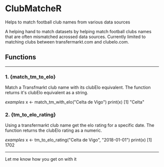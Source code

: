 # ClubMatcheR
Helps to match football club names from various data sources

A helping hand to match datasets by helping match football clubs names that are often mismatched acrossed data sources. Currently limited to matching clubs between transfermarkt.com and clubelo.com.

## Functions
___

### 1. {match_tm_to_elo}
Match a Transfmarkt club name with its clubElo equivalent. The function returns it's clubElo equivalent as a string.

*examples*
x <- match_tm_with_elo("Celta de Vigo")
print(x)
[1] "Celta"


### 2. {tm_to_elo_rating}
Using a transfermarkt club name get the elo rating for a specific date. The function returns the clubElo rating as a numeric.

*examples*
x <- tm_to_elo_rating("Celta de Vigo", "2018-01-01")
print(x)
[1] 1702

___

Let me know how you get on with it
